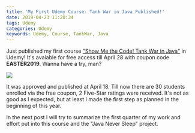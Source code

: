 ```yaml
---
title: 'My First Udemy Course: Tank War in Java Published!'
date: 2019-04-23 11:20:34
tags: Udemy
categories: Udemy
keywords: Udemy, Course, TankWar, Java
---
```


Just published my first course ["Show Me the Code! Tank War in Java"](https://www.udemy.com/java-tank-war) in Udemy! It's avaiable for free access till April 28 with coupon code **EASTER2019**. Wanna have a try, man?

![](https://www.dropbox.com/s/c40u990645zw8lx/Show_Me_The_Code.jpg?dl=1)<!-- more -->

It was approved and published at April 18. Till now there are 30 students enrolled via the free coupon, 2 Five-Star ratings were received. It's not as good as I expected, but at least I made the first step as planned in the beginning of this year.

In the next post I will try to summarize the first quarter of my work and effort put into this course and the "Java Never Sleep" project.
